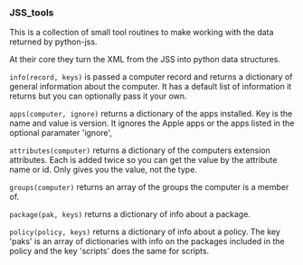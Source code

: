 ### JSS_tools

This is a collection of small tool routines to make working with the data returned by python-jss.

At their core they turn the XML from the JSS into python data structures.

`info(record, keys)` is passed a computer record and returns a dictionary of general information about the computer. It has a default list of information it returns but you can optionally pass it your own.

`apps(computer, ignore)` returns a dictionary of
the apps installed. Key is the name and value is version. It ignores the Apple apps or the apps listed in the optional paramater 'ignore',

`attributes(computer)` returns a dictionary of the computers extension attributes. Each is added twice so you can get the value by the attribute name or id. Only gives you the value, not the type.

`groups(computer)` returns an array of the groups the computer is a member of.

`package(pak, keys)` returns a dictionary of info about a package.

`policy(policy, keys)` returns a dictionary of info about a policy. The key 'paks' is an array of dictionaries with info on the packages included in the policy and the key 'scripts' does the same for scripts.




